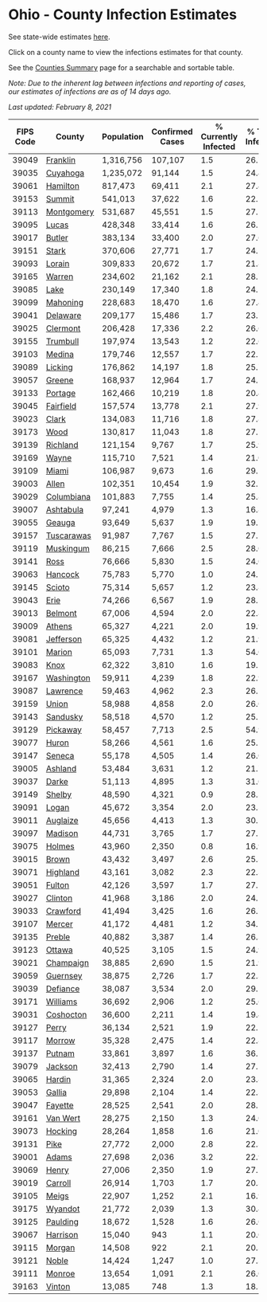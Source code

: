 # Ohio - County Infection Estimates

See state-wide estimates [here](/infections/us-oh).

Click on a county name to view the infections estimates for that county.

See the [Counties Summary](/infections/summary-counties) page for a searchable and sortable table.

*Note: Due to the inherent lag between infections and reporting of cases, our estimates of infections are as of 14 days ago.*

*Last updated: February 8, 2021*

|   FIPS Code |                   County |   Population |   Confirmed Cases |   % Currently Infected |   % Total Infected |
|-------------|--------------------------|--------------|-------------------|------------------------|--------------------|
|       39049 |     [Franklin](franklin) |    1,316,756 |           107,107 |                    1.5 |               26.7 |
|       39035 |     [Cuyahoga](cuyahoga) |    1,235,072 |            91,144 |                    1.5 |               24.4 |
|       39061 |     [Hamilton](hamilton) |      817,473 |            69,411 |                    2.1 |               27.4 |
|       39153 |         [Summit](summit) |      541,013 |            37,622 |                    1.6 |               22.5 |
|       39113 | [Montgomery](montgomery) |      531,687 |            45,551 |                    1.5 |               27.2 |
|       39095 |           [Lucas](lucas) |      428,348 |            33,414 |                    1.6 |               26.1 |
|       39017 |         [Butler](butler) |      383,134 |            33,400 |                    2.0 |               27.6 |
|       39151 |           [Stark](stark) |      370,606 |            27,771 |                    1.7 |               24.2 |
|       39093 |         [Lorain](lorain) |      309,833 |            20,672 |                    1.7 |               21.8 |
|       39165 |         [Warren](warren) |      234,602 |            21,162 |                    2.1 |               28.7 |
|       39085 |             [Lake](lake) |      230,149 |            17,340 |                    1.8 |               24.1 |
|       39099 |     [Mahoning](mahoning) |      228,683 |            18,470 |                    1.6 |               27.4 |
|       39041 |     [Delaware](delaware) |      209,177 |            15,486 |                    1.7 |               23.7 |
|       39025 |     [Clermont](clermont) |      206,428 |            17,336 |                    2.2 |               26.6 |
|       39155 |     [Trumbull](trumbull) |      197,974 |            13,543 |                    1.2 |               22.6 |
|       39103 |         [Medina](medina) |      179,746 |            12,557 |                    1.7 |               22.5 |
|       39089 |       [Licking](licking) |      176,862 |            14,197 |                    1.8 |               25.7 |
|       39057 |         [Greene](greene) |      168,937 |            12,964 |                    1.7 |               24.1 |
|       39133 |       [Portage](portage) |      162,466 |            10,219 |                    1.8 |               20.4 |
|       39045 |   [Fairfield](fairfield) |      157,574 |            13,778 |                    2.1 |               27.9 |
|       39023 |           [Clark](clark) |      134,083 |            11,716 |                    1.8 |               27.8 |
|       39173 |             [Wood](wood) |      130,817 |            11,043 |                    1.8 |               27.1 |
|       39139 |     [Richland](richland) |      121,154 |             9,767 |                    1.7 |               25.9 |
|       39169 |           [Wayne](wayne) |      115,710 |             7,521 |                    1.4 |               21.0 |
|       39109 |           [Miami](miami) |      106,987 |             9,673 |                    1.6 |               29.2 |
|       39003 |           [Allen](allen) |      102,351 |            10,454 |                    1.9 |               32.7 |
|       39029 | [Columbiana](columbiana) |      101,883 |             7,755 |                    1.4 |               25.8 |
|       39007 |   [Ashtabula](ashtabula) |       97,241 |             4,979 |                    1.3 |               16.8 |
|       39055 |         [Geauga](geauga) |       93,649 |             5,637 |                    1.9 |               19.7 |
|       39157 | [Tuscarawas](tuscarawas) |       91,987 |             7,767 |                    1.5 |               27.5 |
|       39119 |   [Muskingum](muskingum) |       86,215 |             7,666 |                    2.5 |               28.0 |
|       39141 |             [Ross](ross) |       76,666 |             5,830 |                    1.5 |               24.0 |
|       39063 |       [Hancock](hancock) |       75,783 |             5,770 |                    1.0 |               24.2 |
|       39145 |         [Scioto](scioto) |       75,314 |             5,657 |                    1.2 |               23.8 |
|       39043 |             [Erie](erie) |       74,266 |             6,567 |                    1.9 |               28.5 |
|       39013 |       [Belmont](belmont) |       67,006 |             4,594 |                    2.0 |               22.8 |
|       39009 |         [Athens](athens) |       65,327 |             4,221 |                    2.0 |               19.9 |
|       39081 |   [Jefferson](jefferson) |       65,325 |             4,432 |                    1.2 |               21.9 |
|       39101 |         [Marion](marion) |       65,093 |             7,731 |                    1.3 |               54.0 |
|       39083 |             [Knox](knox) |       62,322 |             3,810 |                    1.6 |               19.5 |
|       39167 | [Washington](washington) |       59,911 |             4,239 |                    1.8 |               22.9 |
|       39087 |     [Lawrence](lawrence) |       59,463 |             4,962 |                    2.3 |               26.2 |
|       39159 |           [Union](union) |       58,988 |             4,858 |                    2.0 |               26.0 |
|       39143 |     [Sandusky](sandusky) |       58,518 |             4,570 |                    1.2 |               25.2 |
|       39129 |     [Pickaway](pickaway) |       58,457 |             7,713 |                    2.5 |               54.9 |
|       39077 |           [Huron](huron) |       58,266 |             4,561 |                    1.6 |               25.2 |
|       39147 |         [Seneca](seneca) |       55,178 |             4,505 |                    1.4 |               26.0 |
|       39005 |       [Ashland](ashland) |       53,484 |             3,631 |                    1.2 |               21.7 |
|       39037 |           [Darke](darke) |       51,113 |             4,895 |                    1.3 |               31.0 |
|       39149 |         [Shelby](shelby) |       48,590 |             4,321 |                    0.9 |               28.3 |
|       39091 |           [Logan](logan) |       45,672 |             3,354 |                    2.0 |               23.3 |
|       39011 |     [Auglaize](auglaize) |       45,656 |             4,413 |                    1.3 |               30.5 |
|       39097 |       [Madison](madison) |       44,731 |             3,765 |                    1.7 |               27.1 |
|       39075 |         [Holmes](holmes) |       43,960 |             2,350 |                    0.8 |               16.9 |
|       39015 |           [Brown](brown) |       43,432 |             3,497 |                    2.6 |               25.3 |
|       39071 |     [Highland](highland) |       43,161 |             3,082 |                    2.3 |               22.3 |
|       39051 |         [Fulton](fulton) |       42,126 |             3,597 |                    1.7 |               27.1 |
|       39027 |       [Clinton](clinton) |       41,968 |             3,186 |                    2.0 |               24.1 |
|       39033 |     [Crawford](crawford) |       41,494 |             3,425 |                    1.6 |               26.7 |
|       39107 |         [Mercer](mercer) |       41,172 |             4,481 |                    1.2 |               34.7 |
|       39135 |         [Preble](preble) |       40,882 |             3,387 |                    1.4 |               26.3 |
|       39123 |         [Ottawa](ottawa) |       40,525 |             3,105 |                    1.5 |               24.9 |
|       39021 |   [Champaign](champaign) |       38,885 |             2,690 |                    1.5 |               21.9 |
|       39059 |     [Guernsey](guernsey) |       38,875 |             2,726 |                    1.7 |               22.3 |
|       39039 |     [Defiance](defiance) |       38,087 |             3,534 |                    2.0 |               29.5 |
|       39171 |     [Williams](williams) |       36,692 |             2,906 |                    1.2 |               25.6 |
|       39031 |   [Coshocton](coshocton) |       36,600 |             2,211 |                    1.4 |               19.4 |
|       39127 |           [Perry](perry) |       36,134 |             2,521 |                    1.9 |               22.1 |
|       39117 |         [Morrow](morrow) |       35,328 |             2,475 |                    1.4 |               22.8 |
|       39137 |         [Putnam](putnam) |       33,861 |             3,897 |                    1.6 |               36.5 |
|       39079 |       [Jackson](jackson) |       32,413 |             2,790 |                    1.4 |               27.1 |
|       39065 |         [Hardin](hardin) |       31,365 |             2,324 |                    2.0 |               23.8 |
|       39053 |         [Gallia](gallia) |       29,898 |             2,104 |                    1.4 |               22.3 |
|       39047 |       [Fayette](fayette) |       28,525 |             2,541 |                    2.0 |               28.1 |
|       39161 |     [Van Wert](van-wert) |       28,275 |             2,150 |                    1.3 |               24.0 |
|       39073 |       [Hocking](hocking) |       28,264 |             1,858 |                    1.6 |               21.0 |
|       39131 |             [Pike](pike) |       27,772 |             2,000 |                    2.8 |               22.3 |
|       39001 |           [Adams](adams) |       27,698 |             2,036 |                    3.2 |               22.9 |
|       39069 |           [Henry](henry) |       27,006 |             2,350 |                    1.9 |               27.2 |
|       39019 |       [Carroll](carroll) |       26,914 |             1,703 |                    1.7 |               20.3 |
|       39105 |           [Meigs](meigs) |       22,907 |             1,252 |                    2.1 |               16.9 |
|       39175 |       [Wyandot](wyandot) |       21,772 |             2,039 |                    1.3 |               30.4 |
|       39125 |     [Paulding](paulding) |       18,672 |             1,528 |                    1.6 |               26.0 |
|       39067 |     [Harrison](harrison) |       15,040 |               943 |                    1.1 |               20.0 |
|       39115 |         [Morgan](morgan) |       14,508 |               922 |                    2.1 |               20.3 |
|       39121 |           [Noble](noble) |       14,424 |             1,247 |                    1.0 |               27.3 |
|       39111 |         [Monroe](monroe) |       13,654 |             1,091 |                    2.1 |               26.0 |
|       39163 |         [Vinton](vinton) |       13,085 |               748 |                    1.3 |               18.3 |